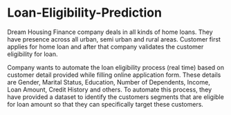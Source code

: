 # Loan-Eligibility-Prediction
Dream Housing Finance company deals in all kinds of home loans. 
They have presence across all urban, semi urban and rural areas.
Customer first applies for home loan and after that company validates the customer eligibility for loan.

Company wants to automate the loan eligibility process (real time) based on customer detail provided while filling online application form. 
These details are Gender, Marital Status, Education, Number of Dependents, Income, Loan Amount, Credit History and others. 
To automate this process, they have provided a dataset to identify the customers segments that are eligible for loan amount so that they can specifically target these customers. 


	

